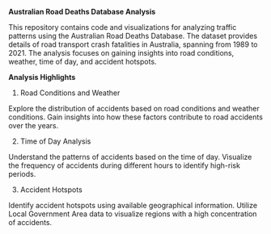 **Australian Road Deaths Database Analysis**

This repository contains code and visualizations for analyzing traffic patterns using the Australian Road Deaths Database. The dataset provides details of road transport crash fatalities in Australia, spanning from 1989 to 2021. The analysis focuses on gaining insights into road conditions, weather, time of day, and accident hotspots.

**Analysis Highlights**

1. Road Conditions and Weather
 
Explore the distribution of accidents based on road conditions and weather conditions. Gain insights into how these factors contribute to road accidents over the years.

2. Time of Day Analysis

Understand the patterns of accidents based on the time of day. Visualize the frequency of accidents during different hours to identify high-risk periods.

3. Accident Hotspots
   
Identify accident hotspots using available geographical information. Utilize Local Government Area data to visualize regions with a high concentration of accidents.
